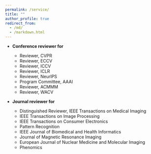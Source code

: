 ```yaml
---
permalink: /service/
title: ""
author_profile: true
redirect_from: 
  - /md/
  - /markdown.html
---
```


- **Conference reviewer for** <!-- **(numbers)** --> 
  - Reviewer, CVPR <!-- (13) --> <!-- CVPR25, OpenReview, (4);  CVPR24, OpenReview, (6);  CVPR23, OpenReview, (3);  CVPR22, CMT3, (0);  CVPR21, CMT3, (0); -->  
  - Reviewer, ECCV <!-- (6) --> <!-- ECCV24, CMT3, (6); # ECCV22, CMT3, (0); -->
  - Reviewer, ICCV <!-- (5) --> <!-- ICCV25, OpenReview, (4); ICCV23, CMT3, (1);  ICCV21, CMT3, (0); -->
  - Reviewer, ICLR <!-- (3) --> <!-- ICLR25, OpenReview, (3); ICLR24, OpenReview, (0); ICLR23, OpenReview, (0); ICLR22, OpenReview, (0); ICLR21, OpenReview, (0); -->
  - Reviewer, NeurIPS <!-- (2) --> <!-- NeurIPS25,  OpenReview, (2); NeurIPS24,  OpenReview, (0);  NeurIPS23,  OpenReview, (0);  NeurIPS22,  OpenReview, (0);  NeurIPS21,  OpenReview, (0); -->
  - Program Committee, AAAI <!-- (4) --> <!-- AAAI26, OpenReview, (4); AAAI25, OpenReview (0);  AAAI24, CMT3 (0); AAAI23, CMT3 (0); AAAI22, CMT3 (0); AAAI21, CMT3 (0); -->
  - Reviewer, ACMMM <!-- (3) --> <!-- MM25, OpenReview, (3); MM24, OpenReview, (0); MM23, OpenReview, (0); MM22, OpenReview, (0); MM21, (0); -->
  - Reviewer, WACV <!-- (4) --> <!-- WACV26, OpenReview, (4); WACV2x, (0); -->
  <!-- - Reviewer, IJCAI (0) # IJCAI25, CMT3, (0); IJCAI24, CMT3, (0); IJCAI2x, CMT3, (0); -->
  <!-- - Reviewer, IJCB # reviewed for IJCB21 w/o email record; -->
  <!-- - Reviewer, ACCV (0) # ACCV2x, (0); -->
  <!-- - Reviewer, BMVC (0) # BMVC2x, (0); -->
  <!-- - Reviewer, ICIG (1) # ICIG21, CMT3 (1); # sustech email record around 2021.6.11. -->

  
- **Journal reviewer for** <!-- **(numbers)** --> 
  - Distinguished Reviewer, IEEE Transactions on Medical Imaging <!-- (12) --> <!-- scholarone system records on account welkin_y@126.com -->
  - IEEE Transactions on Image Processing <!-- (1) --> <!-- email record around 2024.10.12. -->
  - IEEE Transactions on Consumer Electronics <!-- (1) --> <!-- email record around 2024.3.16 -->
  - Pattern Recognition <!-- (1) --> <!-- email record around 2025.5.4. -->
  - IEEE Journal of Biomedical and Health Informatics <!-- (2) --> <!-- email record around 2025.6.24 and 2025.8.12. -->
  - Journal of Magnetic Resonance Imaging <!-- (1) --> <!-- email record around 2024.12.30; -->
  - European Journal of Nuclear Medicine and Molecular Imaging <!-- (1) --> <!-- email record around 2025.8.11.-->
  <!-- - IEEE Transactions on Neural Networks and Learning Systems (0) -->
  <!-- - IEEE Transactions on Multimedia (0) -->
  - Phenomics <!-- (1) --> <!-- email record around 2021.5.16 -->
